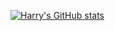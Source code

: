 [![Harry's GitHub stats](https://github-readme-stats.vercel.app/api?username=QRX53)](https://github.com/anuraghazra/github-readme-stats)
